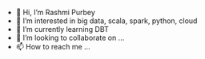 - 👋 Hi, I’m Rashmi Purbey
- 👀 I’m interested in big data, scala, spark, python, cloud
- 🌱 I’m currently learning DBT
- 💞️ I’m looking to collaborate on ...
- 📫 How to reach me ...

<!---
rashmipurbey30/rashmipurbey30 is a ✨ special ✨ repository because its `README.md` (this file) appears on your GitHub profile.
You can click the Preview link to take a look at your changes.
--->

